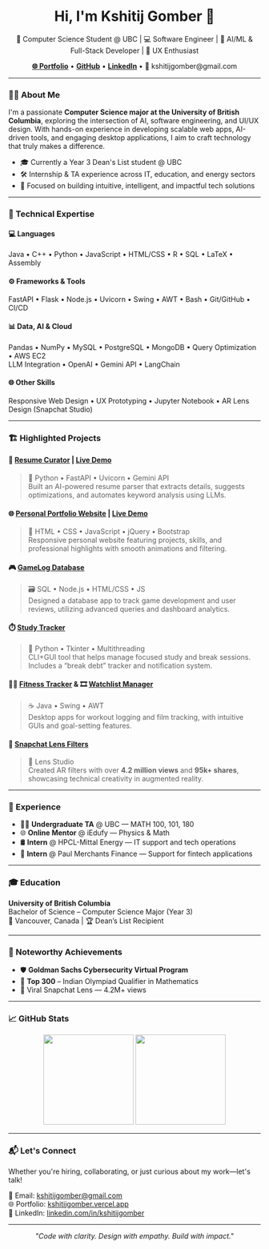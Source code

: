 <h1 align="center">Hi, I'm Kshitij Gomber 👋</h1>
<p align="center">
  🌟 Computer Science Student @ UBC | 💻 Software Engineer | 🧠 AI/ML & Full-Stack Developer | 🎨 UX Enthusiast  
</p>

<p align="center">
  <a href="https://kshitijgomber.vercel.app"><strong>🌐 Portfolio</strong></a> •
  <a href="https://github.com/KshitijGomber"><strong>GitHub</strong></a> •
  <a href="https://linkedin.com/in/kshitijgomber"><strong>LinkedIn</strong></a> •
  📧 kshitijgomber@gmail.com
</p>

---

### 👨‍💻 About Me

I'm a passionate **Computer Science major at the University of British Columbia**, exploring the intersection of AI, software engineering, and UI/UX design. With hands-on experience in developing scalable web apps, AI-driven tools, and engaging desktop applications, I aim to craft technology that truly makes a difference.

- 🎓 Currently a Year 3 Dean's List student @ UBC  
- 🛠️ Internship & TA experience across IT, education, and energy sectors  
- 🚀 Focused on building intuitive, intelligent, and impactful tech solutions

---

### 🧠 Technical Expertise

#### 💻 Languages
Java • C++ • Python • JavaScript • HTML/CSS • R • SQL • LaTeX • Assembly

#### ⚙️ Frameworks & Tools
FastAPI • Flask • Node.js • Uvicorn • Swing • AWT • Bash • Git/GitHub • CI/CD

#### 📊 Data, AI & Cloud
Pandas • NumPy • MySQL • PostgreSQL • MongoDB • Query Optimization • AWS EC2  
LLM Integration • OpenAI • Gemini API • LangChain

#### 🌐 Other Skills
Responsive Web Design • UX Prototyping • Jupyter Notebook • AR Lens Design (Snapchat Studio)

---

### 🏗️ Highlighted Projects

#### 📄 [Resume Curator](https://github.com/KshitijGomber/Resume-Curator) | [Live Demo](https://resume-curator.vercel.app)
> 🧠 Python • FastAPI • Uvicorn • Gemini API  
Built an AI-powered resume parser that extracts details, suggests optimizations, and automates keyword analysis using LLMs.

#### 🌐 [Personal Portfolio Website](https://github.com/KshitijGomber/personal-portfolio) | [Live Demo](https://kshitijgomber.vercel.app)
> 🎨 HTML • CSS • JavaScript • jQuery • Bootstrap  
Responsive personal website featuring projects, skills, and professional highlights with smooth animations and filtering.

#### 🎮 [GameLog Database](https://github.com/KshitijGomber/DatabaseProject)
> 🗃️ SQL • Node.js • HTML/CSS • JS  
Designed a database app to track game development and user reviews, utilizing advanced queries and dashboard analytics.

#### ⏱️ [Study Tracker](https://github.com/KshitijGomber/StudyTracker)
> 🐍 Python • Tkinter • Multithreading  
CLI+GUI tool that helps manage focused study and break sessions. Includes a “break debt” tracker and notification system.

#### 🏋️‍♂️ [Fitness Tracker](https://github.com/KshitijGomber/FitnessTracker) & 🎞️ [Watchlist Manager](https://github.com/KshitijGomber/WatchListManager)
> ☕ Java • Swing • AWT  
Desktop apps for workout logging and film tracking, with intuitive GUIs and goal-setting features.

#### 🤳 [Snapchat Lens Filters](https://github.com/KshitijGomber)
> 🌈 Lens Studio  
Created AR filters with over **4.2 million views** and **95k+ shares**, showcasing technical creativity in augmented reality.

---

### 💼 Experience

- 🧑‍🏫 **Undergraduate TA** @ UBC — MATH 100, 101, 180  
- 🌐 **Online Mentor** @ iEdufy — Physics & Math  
- 🛢️ **Intern** @ HPCL-Mittal Energy — IT support and tech operations  
- 🏦 **Intern** @ Paul Merchants Finance — Support for fintech applications  

---

### 🎓 Education

**University of British Columbia**  
Bachelor of Science – Computer Science Major (Year 3)  
📍 Vancouver, Canada | 🏆 Dean’s List Recipient

---

### 🏅 Noteworthy Achievements

- 🛡️ **Goldman Sachs Cybersecurity Virtual Program**  
- 🧠 **Top 300** – Indian Olympiad Qualifier in Mathematics  
- 🤳 Viral Snapchat Lens — 4.2M+ views

---

### 📈 GitHub Stats

<p align="center">
  <img src="https://github-readme-stats.vercel.app/api?username=KshitijGomber&show_icons=true&theme=dracula" height="180"/>
  <img src="https://github-readme-stats.vercel.app/api/top-langs/?username=KshitijGomber&layout=compact&theme=dracula" height="180"/>
</p>

---

### 📬 Let's Connect

Whether you're hiring, collaborating, or just curious about my work—let's talk!

📧 Email: [kshitijgomber@gmail.com](mailto:kshitijgomber@gmail.com)  
🌐 Portfolio: [kshitijgomber.vercel.app](https://kshitijgomber.vercel.app)  
🔗 LinkedIn: [linkedin.com/in/kshitijgomber](https://linkedin.com/in/kshitijgomber)

---

<p align="center">
  <i>"Code with clarity. Design with empathy. Build with impact."</i>  
</p>
